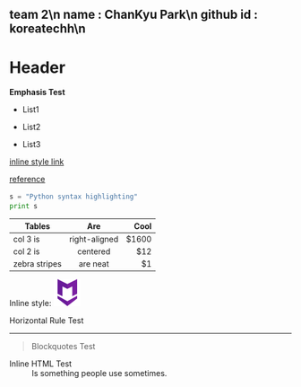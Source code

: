 team 2\n
name : ChanKyu Park\n
github id : koreatechh\n
----------------------------------------------------------------
# Header

**Emphasis Test**

* List1
- List2
+ List3

[inline style  link](https://cse.koreatech.ac.kr)

[reference][A]

[A]: https://www.koreatech.ac.kr


```python
s = "Python syntax highlighting"
print s
``` 

| Tables | Are | Cool |
| ---------------- |:----------------:| ---------:|
| col 3 is | right-aligned | $1600 |
| col 2 is | centered | $12 |
| zebra stripes | are neat | $1 |

Inline style: 
![test](https://github.com/adam-p/markdown-here/raw/master/src/common/images/icon48.png "Logo Title Text 1")

Horizontal Rule Test
***

> Blockquotes Test

<dl>
  <dt>Inline HTML Test</dt>
  <dd>Is something people use sometimes.</dd>
</dl>




